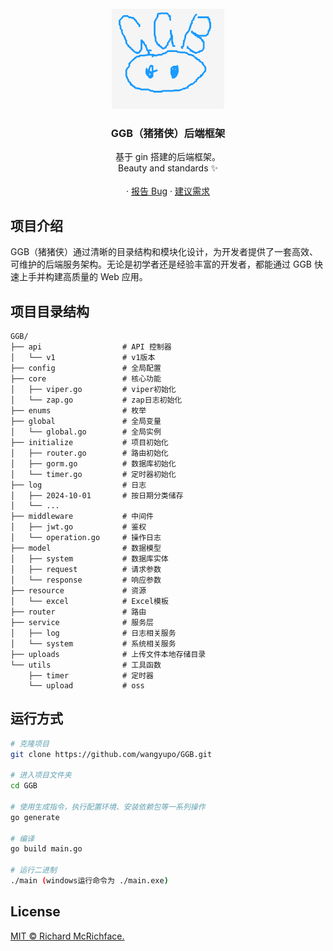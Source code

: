 <br />
<div align="center">
  <a href="https://github.com/wangyupo/GGB">
    <img src="./logo.png" alt="Logo" width="180" height="160">
  </a>

  <h3 align="center">GGB（猪猪侠）后端框架</h3>

  <p>
    基于 gin 搭建的后端框架。
    <br />
    Beauty and standards ✨
    <br />
    <br />
    ·
    <a href="https://github.com/wangyupo/GGB/issues">报告 Bug</a>
    ·
    <a href="https://github.com/wangyupo/GGB/issues">建议需求</a>
  </p>
</div>

## 项目介绍

GGB（猪猪侠）通过清晰的目录结构和模块化设计，为开发者提供了一套高效、可维护的后端服务架构。无论是初学者还是经验丰富的开发者，都能通过 GGB 快速上手并构建高质量的 Web 应用。

## 项目目录结构

```
GGB/
├── api                  # API 控制器
│   └── v1               # v1版本
├── config               # 全局配置
├── core                 # 核心功能
│   ├── viper.go         # viper初始化
│   └── zap.go           # zap日志初始化
├── enums                # 枚举
├── global               # 全局变量
│   └── global.go        # 全局实例
├── initialize           # 项目初始化
│   ├── router.go        # 路由初始化
│   ├── gorm.go          # 数据库初始化
│   └── timer.go         # 定时器初始化
├── log                  # 日志
│   ├── 2024-10-01       # 按日期分类储存
│   └── ...
├── middleware           # 中间件
│   ├── jwt.go           # 鉴权
│   └── operation.go     # 操作日志
├── model                # 数据模型
│   ├── system           # 数据库实体
│   ├── request          # 请求参数
│   └── response         # 响应参数
├── resource             # 资源
│   └── excel            # Excel模板
├── router               # 路由
├── service              # 服务层
│   ├── log              # 日志相关服务
│   └── system           # 系统相关服务
├── uploads              # 上传文件本地存储目录
└── utils                # 工具函数
    ├── timer            # 定时器
    └── upload           # oss
```

## 运行方式

```bash
# 克隆项目
git clone https://github.com/wangyupo/GGB.git

# 进入项目文件夹
cd GGB

# 使用生成指令，执行配置环境、安装依赖包等一系列操作
go generate

# 编译 
go build main.go

# 运行二进制
./main (windows运行命令为 ./main.exe)
```

## License

[MIT © Richard McRichface.](https://github.com/wangyupo/GGB/blob/main/LICENSE)